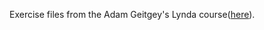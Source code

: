 Exercise files from the Adam Geitgey's Lynda course([here](https://www.lynda.com/Google-TensorFlow-tutorials/Building-Deploying-Applications-TensorFlow/601800-2.html)).
